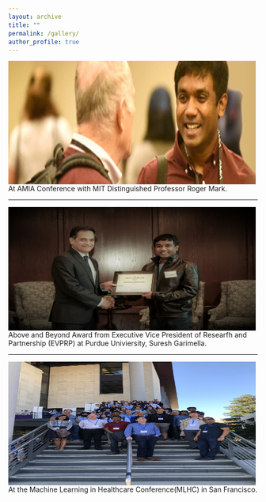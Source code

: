 ```yaml
---
layout: archive
title: ""
permalink: /gallery/
author_profile: true
---
```

<img src="\images\AMIA_Roger.jpg"
     alt="Markdown Monster icon"
     style="float: left; margin-right: 10px;"
	 width="500" height="250" 
	 title = "At AMIA Conference with MIT Distinguished Professor Roger Mark. "/>

At AMIA Conference with MIT Distinguished Professor Roger Mark. 

------

<img src="\images\EVPRP_Gaurimella.jpg"
     alt="Markdown Monster icon"
     style="float: left; margin-right: 10px;" 
	 width="500" height="250" 
	 title = "Above and Beyond Award from Executive Vice President of Researfh and Partnership (EVPRP) at Purdue Univiersity, Suresh Garimella. "/>
Above and Beyond Award from Executive Vice President of Researfh and Partnership (EVPRP) at Purdue Univiersity, Suresh Garimella. 

------

<img src="\images\MLHC_San Francisco.jpg"
     alt="Markdown Monster icon"
     style="float: left; margin-right: 10px;" 
	 width="500" height="250"
	 title = "At the Machine Learning in Healthcare Conference(MLHC) in San Francisco. "/>
At the Machine Learning in Healthcare Conference(MLHC) in San Francisco. 
